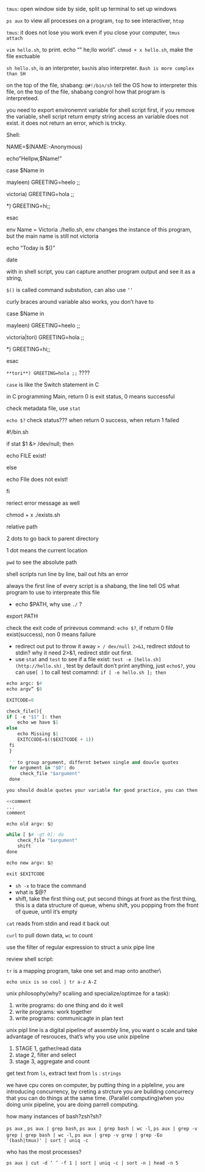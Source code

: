 `tmus`: open window side by side, split up terminal to set up windows

`ps aux` to view all processes on a program,  `top` to see interactiver, `htop`

`tmus`: it does not lose you work even if you close your computer, `tmus attach`

`vim hello.sh`, to print. echo “” he;llo world”. `chmod + x hello.sh`, make the file exctuable

`sh hello.sh`, is an interpreter, `bash`is also interpreter.  `Bash is more complex than SH`

on the top of the file, shabang: `@#!/bin/sh` tell the OS how to interpreter this file, on the top of the file, shabang congrol how that program is interpreteed.

you need to export environemnt variable for shell script first, if you remove the variable, shell script return empty string access an variable does not exist. it does not return an error, which is tricky.

Shell:

NAME=$(NAME:-Anonymous)

echo”Hellpw,$Name!”

case $Name in

mayleen) GREETING=heelo ;;

victoria)  GREETING=hola ;;

*) GREETING=hi;;

esac

env Name = Victoria ./hello.sh, env changes the instance of this program, but the main name is still not victoria

echo “Today is $()” 

date

with in shell script, you can capture another program output and see it as a string,

`$()` is called command substution, can also use `‘’`

curly braces around variable also works, you don’t have to 

case $Name in

mayleen) GREETING=heelo ;;

victoria|tori)  GREETING=hola ;;

*) GREETING=hi;;

esac

`**tori**) GREETING=hola ;;` ????

`case` is like the Switch statement in C

in C programming Main, return 0 is exit status, 0 means successful

check metadata file, use `stat`

`echo $?` check status??? when return 0 success, when return 1 failed

#!/bin.sh

if stat $1  &> /dev/null; then

echo FILE exist!

else

echo FIle does not exist!

fi

reriect error message as well

chmod + x ./exists.sh





relative path 

2 dots to go back to parent directory

1 dot means the current location

`pwd` to see the absolute path

shell scripts run line by line, bail out hits an error

always the first line of every script is a shabang, the line tell OS what program to use to interpreate this file

- echo $PATH, why use `./` ?

export PATH

check the exit code of prirevous command: `echo $?`, if return 0 file exist(success), non 0 means failure

- redirect out put to throw it away  `> / dev/null 2>&1`, redirect stdout to stdin? why it need 2>&1, redirect stdir out first.
- use `stat` and `test` to see if a file exist: `test -e [hello.sh](http://hello.sh)` , test by default don’t print anything, just `echo$?`, you can use`[ ]` to call test comamnd: `if [ -e hello.sh ]; then`

```python
echo argc: $#
echo argv” $0

EXITCODE=0

check_file(){
if [ -e "$1" ]: then
	echo we have $1
else
	echo Missing $1
	EXITCCODE=$(($EXITCODE + 1))
 fi
 }
 
 '' to group argument, differnt betwen single and douvle quotes
 for argument in "$0": do
	 check_file "$argument"
 done

you should double quotes your variable for good practice, you can then group them?
```

```python
<<comment
...
comment

echo old argv: $@

while [ $# -gt 0]: do
	check_file "$argument"
	shift
done

echo new argv: $@

exit $EXITCODE
```

- `sh -x`  to trace the command
- what is $@?
- shift, take the first thing out, put second things at front as the first thing, this is a data structure of queue, whenu shift, you popping from the front of queue, until it’s empty

`cat` reads from stdin and read it back out





`curl` to pull down data, `wc` to count 

use the filter of regular expression to struct a unix pipe line

review shell script:

`tr` is a mapping program, take one set and map onto another\

`echo unix is so cool | tr a-z A-Z`

unix philosophy(why? scaliing and specialize/optimze for a task):

1. write programs: do one thing and do it well
2. write programs: work together
3. write programs: communicagte in plan text

unix pipl line is a digital pipeline of assembly line, you want o scale and take advantage of resrouces, that’s why you use unix pipeline

1. STAGE 1, gather/read data
2. stage 2, filter and select
3. stage 3, aggregate and count

get text from `ls`, extract text from `ls` : `strings`

we have cpu cores on computer, by putting thing in a pipleline, you are introducing concurrency, by creting a strcture you are building concurrecy that you can do things at the same time. (Parallel computing)when you doing unix pipeline, you are doing parrell computing.

how many instances of bash?zsh?sh?

`ps aux` , `ps aux | grep bash`,  `ps aux | grep bash | wc -l`, `ps aux | grep -v grep | grep bash | wc -l`, `ps aux | grep -v grep | grep -Eo '(bash|tmux)' | sort | uniq -c`

who has the most processes?

`ps aux | cut -d ‘ ’ -f 1 | sort | uniq -c | sort -n | head -n 5`